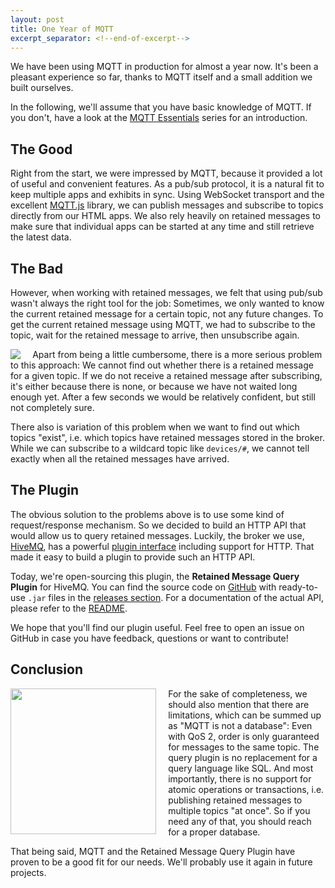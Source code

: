 ```yaml
---
layout: post
title: One Year of MQTT
excerpt_separator: <!--end-of-excerpt-->
---
```

We have been using MQTT in production for almost a year now. It's been a pleasant experience so far, thanks to MQTT itself and a small addition we built ourselves.
<!--end-of-excerpt-->
In the following, we'll assume that you have basic knowledge of MQTT. If you don't, have a look at the [MQTT Essentials](http://www.hivemq.com/blog/mqtt-essentials-part-1-introducing-mqtt) series for an introduction.

## The Good

Right from the start, we were impressed by MQTT, because it provided a lot of useful and convenient features. As a pub/sub protocol, it is a natural fit to keep multiple apps and exhibits in sync. Using WebSocket transport and the excellent [MQTT.js](https://github.com/mqttjs/MQTT.js) library, we can publish messages and subscribe to topics directly from our HTML apps. We also rely heavily on retained messages to make sure that individual apps can be started at any time and still retrieve the latest data.

## The Bad

However, when working with retained messages, we felt that using pub/sub wasn't always the right tool for the job: Sometimes, we only wanted to know the current retained message for a certain topic, not any future changes. To get the current retained message using MQTT, we had to subscribe to the topic, wait for the retained message to arrive, then unsubscribe again.

<img style="float: left; margin-right: 1.2rem" src="{{ site.baseurl }}/images/one-year-of-mqtt/wait-for-it.png"/>

Apart from being a little cumbersome, there is a more serious problem to this approach: We cannot find out whether there is a retained message for a given topic. If we do not receive a retained message after subscribing, it's either because there is none, or because we have not waited long enough yet. After a few seconds we would be relatively confident, but still not completely sure.

There also is variation of this problem when we want to find out which topics "exist", i.e. which topics have retained messages stored in the broker. While we can subscribe to a wildcard topic like `devices/#`, we cannot tell exactly when all the retained messages have arrived.

## The Plugin

The obvious solution to the problems above is to use some kind of request/response mechanism. So we decided to build an HTTP API that would allow us to query retained messages. Luckily, the broker we use, [HiveMQ](http://www.hivemq.com), has a powerful [plugin interface](http://www.hivemq.com/docs/plugins/latest/) including support for HTTP. That made it easy to build a plugin to provide such an HTTP API.

Today, we're open-sourcing this plugin, the **Retained Message Query Plugin** for HiveMQ. You can find the source code on [GitHub](https://github.com/artcom/hivemq-retained-message-query-plugin) with ready-to-use `.jar` files in the [releases section](https://github.com/artcom/hivemq-retained-message-query-plugin/releases). For a documentation of the actual API, please refer to the [README](https://github.com/artcom/hivemq-retained-message-query-plugin#http-api).

We hope that you'll find our plugin useful. Feel free to open an issue on GitHub in case you have feedback, questions or want to contribute!

## Conclusion

<img style="float: left; margin-right: 1.2rem; height: 233px" src="{{ site.baseurl }}/images/one-year-of-mqtt/aweso.jpg"/>

For the sake of completeness, we should also mention that there are limitations, which can be summed up as "MQTT is not a database": Even with QoS 2, order is only guaranteed for messages to the same topic. The query plugin is no replacement for a query language like SQL. And most importantly, there is no support for atomic operations or transactions, i.e. publishing retained messages to multiple topics "at once". So if you need any of that, you should reach for a proper database.

That being said, MQTT and the Retained Message Query Plugin have proven to be a good fit for our needs. We'll probably use it again in future projects.
